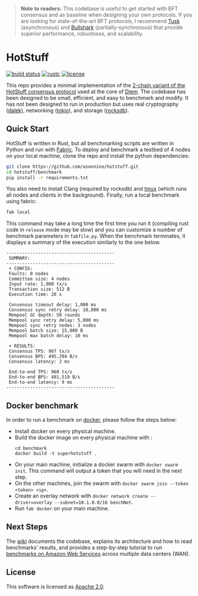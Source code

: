 > **Note to readers:** This codebase is useful to get started with BFT consensus and as baseline when designing your own protocols. If you are looking for state-of-the-art BFT protocols, I recommend [Tusk](https://github.com/asonnino/narwhal) (asynchronous) and [Bullshark](https://github.com/asonnino/narwhal/tree/bullshark) (partially-synchronous) that provide superior performance, robustness, and scalability.

# HotStuff

[![build status](https://img.shields.io/github/workflow/status/asonnino/hotstuff/Rust/main?style=flat-square&logo=github)](https://github.com/asonnino/hotstuff/actions)
[![rustc](https://img.shields.io/badge/rustc-1.64+-blue?style=flat-square&logo=rust)](https://www.rust-lang.org)
[![license](https://img.shields.io/badge/license-Apache-blue.svg?style=flat-square)](LICENSE)

This repo provides a minimal implementation of the [2-chain variant of the HotStuff consensus protocol](https://arxiv.org/abs/2106.10362) used at the core of [Diem](https://www.diem.com/en-us/). The codebase has been designed to be small, efficient, and easy to benchmark and modify. It has not been designed to run in production but uses real cryptography ([dalek](https://doc.dalek.rs/ed25519_dalek)), networking ([tokio](https://docs.rs/tokio)), and storage ([rocksdb](https://docs.rs/rocksdb)).

## Quick Start

HotStuff is written in Rust, but all benchmarking scripts are written in Python and run with [Fabric](http://www.fabfile.org/).
To deploy and benchmark a testbed of 4 nodes on your local machine, clone the repo and install the python dependencies:

```bash
git clone https://github.com/asonnino/hotstuff.git
cd hotstuff/benchmark
pip install -r requirements.txt
```

You also need to install Clang (required by rocksdb) and [tmux](https://linuxize.com/post/getting-started-with-tmux/#installing-tmux) (which runs all nodes and clients in the background). Finally, run a local benchmark using fabric:

```bash
fab local
```

This command may take a long time the first time you run it (compiling rust code in `release` mode may be slow) and you can customize a number of benchmark parameters in `fabfile.py`. When the benchmark terminates, it displays a summary of the execution similarly to the one below.

```text
-----------------------------------------
 SUMMARY:
-----------------------------------------
 + CONFIG:
 Faults: 0 nodes
 Committee size: 4 nodes
 Input rate: 1,000 tx/s
 Transaction size: 512 B
 Execution time: 20 s

 Consensus timeout delay: 1,000 ms
 Consensus sync retry delay: 10,000 ms
 Mempool GC depth: 50 rounds
 Mempool sync retry delay: 5,000 ms
 Mempool sync retry nodes: 3 nodes
 Mempool batch size: 15,000 B
 Mempool max batch delay: 10 ms

 + RESULTS:
 Consensus TPS: 967 tx/s
 Consensus BPS: 495,294 B/s
 Consensus latency: 2 ms

 End-to-end TPS: 960 tx/s
 End-to-end BPS: 491,519 B/s
 End-to-end latency: 9 ms
-----------------------------------------
```
## Docker benchmark
In order to run a benchmark on [docker](https://www.docker.com/), please follow the steps below: 
- Install docker on every physical machine. 
- Build the docker image on every physical machine with :
    ```
    cd benchmark
    docker build -t superhotstuff .
    ```
- On your main machine, initialize a docker swarm with `docker swarm init`. This command will output a token that you will need in the next step.
- On the other machines, join the swarm with `docker swarm join --token <token> <ip>`.
- Create an overlay network with `docker network create --driver=overlay --subnet=10.1.0.0/16 benchNet`.
- Run `fab docker` on your main machine.

## Next Steps

The [wiki](https://github.com/asonnino/hotstuff/wiki) documents the codebase, explains its architecture and how to read benchmarks' results, and provides a step-by-step tutorial to run [benchmarks on Amazon Web Services](https://github.com/asonnino/hotstuff/wiki/AWS-Benchmarks) across multiple data centers (WAN).

## License

This software is licensed as [Apache 2.0](LICENSE).
